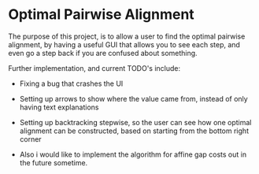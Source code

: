 # Optimal Pairwise Alignment
The purpose of this project, is to allow a user to find the optimal pairwise alignment, by having a useful GUI that allows you to see each step, and even go a step back if you are confused about something.

Further implementation, and current TODO's include:
- Fixing a bug that crashes the UI
- Setting up arrows to show where the value came from, instead of only having text explanations
- Setting up backtracking stepwise, so the user can see how one optimal alignment can be constructed, based on starting from the bottom right corner

- Also i would like to implement the algorithm for affine gap costs out in the future sometime. 
